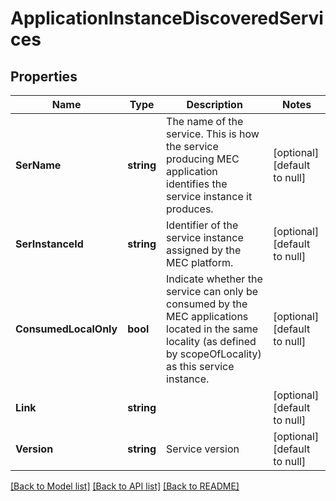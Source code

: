 # ApplicationInstanceDiscoveredServices

## Properties
Name | Type | Description | Notes
------------ | ------------- | ------------- | -------------
**SerName** | **string** | The name of the service. This is how the service producing MEC application identifies the service instance it produces. | [optional] [default to null]
**SerInstanceId** | **string** | Identifier of the service instance assigned by the MEC platform. | [optional] [default to null]
**ConsumedLocalOnly** | **bool** | Indicate whether the service can only be consumed by the MEC applications located in the same locality (as defined by scopeOfLocality) as this  service instance. | [optional] [default to null]
**Link** | **string** |  | [optional] [default to null]
**Version** | **string** | Service version | [optional] [default to null]

[[Back to Model list]](../README.md#documentation-for-models) [[Back to API list]](../README.md#documentation-for-api-endpoints) [[Back to README]](../README.md)

